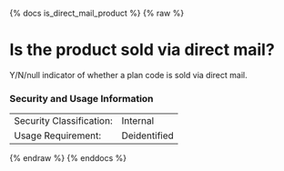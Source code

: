 {% docs is_direct_mail_product %}
{% raw %}

<a name="is_direct_mail_product"></a>
# Is the product sold via direct mail?

Y/N/null indicator of whether a plan code is sold via direct mail.

### Security and Usage Information
|     |     |
| --- | --- |
| Security Classification: | Internal |
| Usage Requirement:       | Deidentified |

{% endraw %}
{% enddocs %}